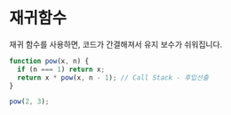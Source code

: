 # 재귀함수

재귀 함수를 사용하면, 코드가 간결해져서 유지 보수가 쉬워집니다.

```js
function pow(x, n) {
  if (n === 1) return x;
  return x * pow(x, n - 1); // Call Stack - 후입선출
}

pow(2, 3);
```
